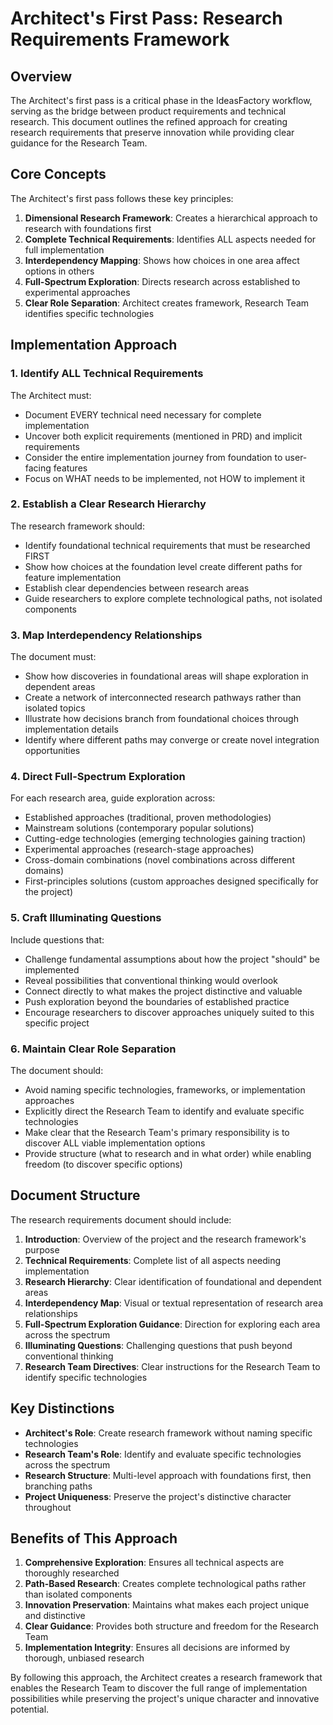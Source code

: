 # Architect's First Pass: Research Requirements Framework

## Overview

The Architect's first pass is a critical phase in the IdeasFactory workflow, serving as the bridge between product requirements and technical research. This document outlines the refined approach for creating research requirements that preserve innovation while providing clear guidance for the Research Team.

## Core Concepts

The Architect's first pass follows these key principles:

1. **Dimensional Research Framework**: Creates a hierarchical approach to research with foundations first
2. **Complete Technical Requirements**: Identifies ALL aspects needed for full implementation
3. **Interdependency Mapping**: Shows how choices in one area affect options in others
4. **Full-Spectrum Exploration**: Directs research across established to experimental approaches
5. **Clear Role Separation**: Architect creates framework, Research Team identifies specific technologies

## Implementation Approach

### 1. Identify ALL Technical Requirements

The Architect must:

- Document EVERY technical need necessary for complete implementation
- Uncover both explicit requirements (mentioned in PRD) and implicit requirements
- Consider the entire implementation journey from foundation to user-facing features
- Focus on WHAT needs to be implemented, not HOW to implement it

### 2. Establish a Clear Research Hierarchy

The research framework should:

- Identify foundational technical requirements that must be researched FIRST
- Show how choices at the foundation level create different paths for feature implementation
- Establish clear dependencies between research areas
- Guide researchers to explore complete technological paths, not isolated components

### 3. Map Interdependency Relationships

The document must:

- Show how discoveries in foundational areas will shape exploration in dependent areas
- Create a network of interconnected research pathways rather than isolated topics
- Illustrate how decisions branch from foundational choices through implementation details
- Identify where different paths may converge or create novel integration opportunities

### 4. Direct Full-Spectrum Exploration

For each research area, guide exploration across:

- Established approaches (traditional, proven methodologies)
- Mainstream solutions (contemporary popular solutions)
- Cutting-edge technologies (emerging technologies gaining traction)
- Experimental approaches (research-stage approaches)
- Cross-domain combinations (novel combinations across different domains)
- First-principles solutions (custom approaches designed specifically for the project)

### 5. Craft Illuminating Questions

Include questions that:

- Challenge fundamental assumptions about how the project "should" be implemented
- Reveal possibilities that conventional thinking would overlook
- Connect directly to what makes the project distinctive and valuable
- Push exploration beyond the boundaries of established practice
- Encourage researchers to discover approaches uniquely suited to this specific project

### 6. Maintain Clear Role Separation

The document should:

- Avoid naming specific technologies, frameworks, or implementation approaches
- Explicitly direct the Research Team to identify and evaluate specific technologies
- Make clear that the Research Team's primary responsibility is to discover ALL viable implementation options
- Provide structure (what to research and in what order) while enabling freedom (to discover specific options)

## Document Structure

The research requirements document should include:

1. **Introduction**: Overview of the project and the research framework's purpose
2. **Technical Requirements**: Complete list of all aspects needing implementation
3. **Research Hierarchy**: Clear identification of foundational and dependent areas
4. **Interdependency Map**: Visual or textual representation of research area relationships
5. **Full-Spectrum Exploration Guidance**: Direction for exploring each area across the spectrum
6. **Illuminating Questions**: Challenging questions that push beyond conventional thinking
7. **Research Team Directives**: Clear instructions for the Research Team to identify specific technologies

## Key Distinctions

- **Architect's Role**: Create research framework without naming specific technologies
- **Research Team's Role**: Identify and evaluate specific technologies across the spectrum
- **Research Structure**: Multi-level approach with foundations first, then branching paths
- **Project Uniqueness**: Preserve the project's distinctive character throughout

## Benefits of This Approach

1. **Comprehensive Exploration**: Ensures all technical aspects are thoroughly researched
2. **Path-Based Research**: Creates complete technological paths rather than isolated components
3. **Innovation Preservation**: Maintains what makes each project unique and distinctive
4. **Clear Guidance**: Provides both structure and freedom for the Research Team
5. **Implementation Integrity**: Ensures all decisions are informed by thorough, unbiased research

By following this approach, the Architect creates a research framework that enables the Research Team to discover the full range of implementation possibilities while preserving the project's unique character and innovative potential.
